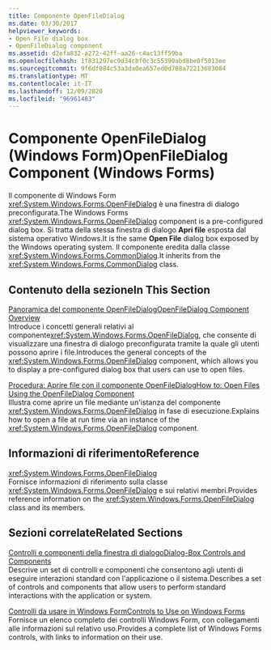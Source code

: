 ```yaml
---
title: Componente OpenFileDialog
ms.date: 03/30/2017
helpviewer_keywords:
- Open File dialog box
- OpenFileDialog component
ms.assetid: d2efa832-a272-42ff-aa26-c4ac13ff59ba
ms.openlocfilehash: 1f831297ec9d34cbf0c3c55390abd8be0f5013ee
ms.sourcegitcommit: 9f6df084c53a3da0ea657ed0d708a72213683084
ms.translationtype: MT
ms.contentlocale: it-IT
ms.lasthandoff: 12/09/2020
ms.locfileid: "96961483"
---
```

# <a name="openfiledialog-component-windows-forms"></a><span data-ttu-id="82dee-102">Componente OpenFileDialog (Windows Form)</span><span class="sxs-lookup"><span data-stu-id="82dee-102">OpenFileDialog Component (Windows Forms)</span></span>
<span data-ttu-id="82dee-103">Il componente di Windows Form <xref:System.Windows.Forms.OpenFileDialog> è una finestra di dialogo preconfigurata.</span><span class="sxs-lookup"><span data-stu-id="82dee-103">The Windows Forms <xref:System.Windows.Forms.OpenFileDialog> component is a pre-configured dialog box.</span></span> <span data-ttu-id="82dee-104">Si tratta della stessa finestra di dialogo **Apri file** esposta dal sistema operativo Windows.</span><span class="sxs-lookup"><span data-stu-id="82dee-104">It is the same **Open File** dialog box exposed by the Windows operating system.</span></span> <span data-ttu-id="82dee-105">Il componente eredita dalla classe <xref:System.Windows.Forms.CommonDialog>.</span><span class="sxs-lookup"><span data-stu-id="82dee-105">It inherits from the <xref:System.Windows.Forms.CommonDialog> class.</span></span>  
  
## <a name="in-this-section"></a><span data-ttu-id="82dee-106">Contenuto della sezione</span><span class="sxs-lookup"><span data-stu-id="82dee-106">In This Section</span></span>  
 [<span data-ttu-id="82dee-107">Panoramica del componente OpenFileDialog</span><span class="sxs-lookup"><span data-stu-id="82dee-107">OpenFileDialog Component Overview</span></span>](openfiledialog-component-overview-windows-forms.md)  
 <span data-ttu-id="82dee-108">Introduce i concetti generali relativi al componente<xref:System.Windows.Forms.OpenFileDialog>, che consente di visualizzare una finestra di dialogo preconfigurata tramite la quale gli utenti possono aprire i file.</span><span class="sxs-lookup"><span data-stu-id="82dee-108">Introduces the general concepts of the <xref:System.Windows.Forms.OpenFileDialog> component, which allows you to display a pre-configured dialog box that users can use to open files.</span></span>  
  
 [<span data-ttu-id="82dee-109">Procedura: Aprire file con il componente OpenFileDialog</span><span class="sxs-lookup"><span data-stu-id="82dee-109">How to: Open Files Using the OpenFileDialog Component</span></span>](how-to-open-files-using-the-openfiledialog-component.md)  
 <span data-ttu-id="82dee-110">Illustra come aprire un file mediante un'istanza del componente <xref:System.Windows.Forms.OpenFileDialog> in fase di esecuzione.</span><span class="sxs-lookup"><span data-stu-id="82dee-110">Explains how to open a file at run time via an instance of the <xref:System.Windows.Forms.OpenFileDialog> component.</span></span>  
  
## <a name="reference"></a><span data-ttu-id="82dee-111">Informazioni di riferimento</span><span class="sxs-lookup"><span data-stu-id="82dee-111">Reference</span></span>  
 <xref:System.Windows.Forms.OpenFileDialog>  
 <span data-ttu-id="82dee-112">Fornisce informazioni di riferimento sulla classe <xref:System.Windows.Forms.OpenFileDialog> e sui relativi membri.</span><span class="sxs-lookup"><span data-stu-id="82dee-112">Provides reference information on the <xref:System.Windows.Forms.OpenFileDialog> class and its members.</span></span>  
  
## <a name="related-sections"></a><span data-ttu-id="82dee-113">Sezioni correlate</span><span class="sxs-lookup"><span data-stu-id="82dee-113">Related Sections</span></span>  
 [<span data-ttu-id="82dee-114">Controlli e componenti della finestra di dialogo</span><span class="sxs-lookup"><span data-stu-id="82dee-114">Dialog-Box Controls and Components</span></span>](dialog-box-controls-and-components-windows-forms.md)  
 <span data-ttu-id="82dee-115">Descrive un set di controlli e componenti che consentono agli utenti di eseguire interazioni standard con l'applicazione o il sistema.</span><span class="sxs-lookup"><span data-stu-id="82dee-115">Describes a set of controls and components that allow users to perform standard interactions with the application or system.</span></span>  
  
 [<span data-ttu-id="82dee-116">Controlli da usare in Windows Form</span><span class="sxs-lookup"><span data-stu-id="82dee-116">Controls to Use on Windows Forms</span></span>](controls-to-use-on-windows-forms.md)  
 <span data-ttu-id="82dee-117">Fornisce un elenco completo dei controlli Windows Form, con collegamenti alle informazioni sul relativo uso.</span><span class="sxs-lookup"><span data-stu-id="82dee-117">Provides a complete list of Windows Forms controls, with links to information on their use.</span></span>
